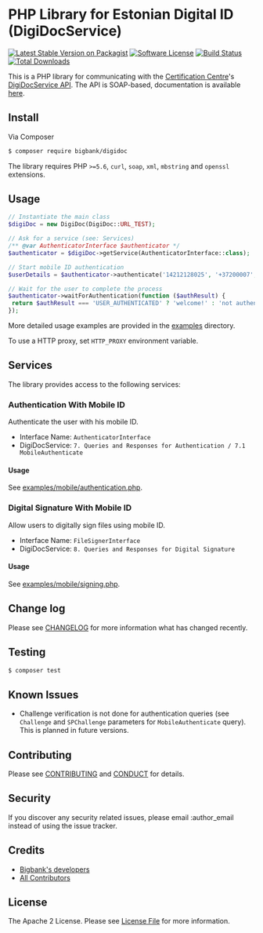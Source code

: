 # PHP Library for Estonian Digital ID (DigiDocService)

[![Latest Stable Version on Packagist][ico-version]][link-packagist]
[![Software License][ico-license]](LICENSE.md)
[![Build Status][ico-travis]][link-travis]
[![Total Downloads][ico-downloads]][link-downloads]

This is a PHP library for communicating with the [Certification Centre](https://sk.ee/en)'s [DigiDocService API][link-digidoc].
The API is SOAP-based, documentation is available [here][link-api-doc].

## Install

Via Composer

``` bash
$ composer require bigbank/digidoc
```

The library requires PHP `>=5.6`, `curl`, `soap`, `xml`, `mbstring` and `openssl` extensions.

## Usage

``` php
// Instantiate the main class
$digiDoc = new DigiDoc(DigiDoc::URL_TEST);

// Ask for a service (see: Services)
/** @var AuthenticatorInterface $authenticator */
$authenticator = $digiDoc->getService(AuthenticatorInterface::class);

// Start mobile ID authentication
$userDetails = $authenticator->authenticate('14212128025', '+37200007', 'Testimine', 'My Test App');

// Wait for the user to complete the process
$authenticator->waitForAuthentication(function ($authResult) {
 return $authResult === 'USER_AUTHENTICATED' ? 'welcome!' : 'not authenticated';
});
```

More detailed usage examples are provided in the [examples](examples) directory.

To use a HTTP proxy, set `HTTP_PROXY` environment variable.

## Services

The library provides access to the following services:

### Authentication With Mobile ID

Authenticate the user with his mobile ID.

- Interface Name: `AuthenticatorInterface`
- DigiDocService: `7. Queries and Responses for Authentication / 7.1 MobileAuthenticate`

#### Usage

See [examples/mobile/authentication.php](examples/mobile/authentication.php).

### Digital Signature With Mobile ID

Allow users to digitally sign files using mobile ID.

- Interface Name: `FileSignerInterface`
- DigiDocService: `8. Queries and Responses for Digital Signature`

#### Usage

See [examples/mobile/signing.php](examples/mobile/signing.php).

## Change log

Please see [CHANGELOG](CHANGELOG.md) for more information what has changed recently.

## Testing

``` bash
$ composer test
```

## Known Issues

- Challenge verification is not done for authentication queries (see `Challenge` and `SPChallenge` parameters for `MobileAuthenticate` query). This is planned in future versions.

## Contributing

Please see [CONTRIBUTING](CONTRIBUTING.md) and [CONDUCT](CONDUCT.md) for details.

## Security

If you discover any security related issues, please email :author_email instead of using the issue tracker.

## Credits

- [Bigbank's developers][link-bb-developers]
- [All Contributors][link-contributors]

## License

The Apache 2 License. Please see [License File](LICENSE.md) for more information.


[link-bb-developers]: https://github.com/orgs/bigbank-as/people
[link-contributors]: ../../contributors
[link-digidoc]: https://www.sk.ee/en/services/validity-confirmation-services/digidoc-service/
[link-api-doc]: http://www.sk.ee/upload/files/DigiDocService_spec_eng.pdf

[ico-version]: https://poser.pugx.org/bigbank/digidoc/v/stable
[ico-license]: https://poser.pugx.org/bigbank/digidoc/license
[ico-travis]: https://api.travis-ci.org/bigbank-as/digidoc.svg
[ico-downloads]: https://poser.pugx.org/bigbank/digidoc/downloads

[link-packagist]: https://packagist.org/packages/bigbank/digidoc
[link-travis]: https://travis-ci.org/bigbank-as/digidoc
[link-downloads]: https://packagist.org/packages/bigbank/digidoc